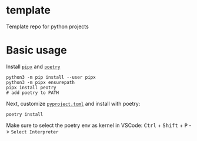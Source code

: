 # template
Template repo for python projects


# Basic usage

Install [`pipx`](https://pypa.github.io/pipx/) and [`poetry`](https://python-poetry.org)

 ```
 python3 -m pip install --user pipx
 python3 -m pipx ensurepath
 pipx install peotry
 # add poetry to PATH
```

Next, customize [`pyproject.toml`](pyproject.toml) and install with poetry:

```
poetry install
```

Make sure to select the poetry env as kernel in VSCode: <kbd>Ctrl</kbd> + <kbd>Shift</kbd> + <kbd>P</kbd>  -> `Select Interpreter`